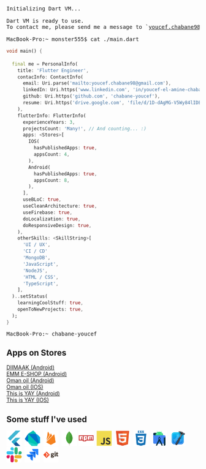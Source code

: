 <pre>
Initializing Dart VM...

Dart VM is ready to use.
To contact me, please send me a message to `<a href="mailto:youcef.chabane98@gmail.com">youcef.chabane98@gmail.com</a>`.
<!-- For more details, please visit <a href="https://portfolio.dctech.dev">https://portfolio.dctech.dev</a> or <a href="https://facefolio.dctech.dev">https://facefolio.dctech.dev</a>. -->
MacBook-Pro:~ monster555$ cat ./main.dart
</pre>


```dart
void main() {
  
  final me = PersonalInfo(
    title: 'Flutter Engineer',
    contacInfo: ContactInfo(
      email: Uri.parse('mailto:youcef.chabane98@gmail.com'),
      linkedIn: Uri.https('www.linkedin.com', 'in/youcef-el-amine-chabane/'),
      github: Uri.https('github.com', 'chabane-youcef'),
      resume: Uri.https('drive.google.com', 'file/d/1D-dAgMG-V5Wy84lIDEu6QFyffpCRaG0V/view?usp=drive_link'),
    ),
    flutterInfo: FlutterInfo(
      experienceYears: 3,
      projectsCount: 'Many!', // And counting... :)
      apps: <Stores>[
        IOS(
          hasPublishedApps: true,
          appsCount: 4,
        ),
        Android(
          hasPublishedApps: true,
          appsCount: 8,
        ),
      ],
      useBLoC: true,
      useCleanArchitecture: true,
      useFirebase: true,
      doLocalization: true,
      doResponsiveDesign: true,
    ),
    otherSkills: <SkillString>[
      'UI / UX',
      'CI / CD'
      'MongoDB',
      'JavaScript',
      'NodeJS',
      'HTML / CSS',
      'TypeScript',
    ],
  )..setStatus(
    learningCoolStuff: true,
    openToNewProjects: true,
  );
}
```
<pre>
MacBook-Pro:~ chabane-youcef
</pre>
  
## Apps on Stores

<a href="https://play.google.com/store/apps/details?id=weone.diimaak.app">DIIMAAK (Android)</a><br>
<a href="https://play.google.com/store/apps/details?id=weone.emm.app" target="_blank">EMM E-SHOP (Android)</a><br>
<a href="https://play.google.com/store/apps/details?id=com.oomcoapp&hl=en_AU" target="_blank">Oman oil (Android)</a><br>
<a href="https://apps.apple.com/us/app/oomco-world/id1473560939" target="_blank">Oman oil (IOS)</a><br>
<a href="https://play.google.com/store/apps/details?id=com.thisisyay.app" target="_blank">This is YAY (Android)</a><br>
<a href="https://apps.apple.com/dz/app/this-is-yay/id1670842306" target="_blank">This is YAY (IOS)</a><br>

## Some stuff I've used

<div>
  <img src="https://github.com/devicons/devicon/blob/master/icons/flutter/flutter-original.svg" title="Flutter" alt="Flutter" width="40" height="40"/>&nbsp;
  <img src="https://github.com/devicons/devicon/blob/master/icons/dart/dart-original.svg" title="Dart" alt="Dart" width="40" height="40"/>&nbsp;
  <img src="https://github.com/devicons/devicon/blob/master/icons/firebase/firebase-plain.svg" title="Firebase" alt="Firebase" width="40" height="40"/>&nbsp;
  <img src="https://github.com/devicons/devicon/blob/master/icons/mongodb/mongodb-original.svg" title="MongoDB" **alt="MongoDB" width="40" height="40"/>
  <img src="https://github.com/devicons/devicon/blob/master/icons/npm/npm-original-wordmark.svg" title="NPM" alt="NPM" width="40" height="40"/>&nbsp;
  <img src="https://github.com/devicons/devicon/blob/master/icons/javascript/javascript-original.svg" title="JavaScript" alt="JavaScript" width="40" height="40"/>&nbsp;
  <img src="https://github.com/devicons/devicon/blob/master/icons/html5/html5-original.svg" title="HTML5" alt="HTML" width="40" height="40"/>&nbsp;
  <img src="https://github.com/devicons/devicon/blob/master/icons/css3/css3-plain-wordmark.svg"  title="CSS3" alt="CSS" width="40" height="40"/>&nbsp;
  <img src="https://github.com/devicons/devicon/blob/master/icons/androidstudio/androidstudio-original.svg" title="Android Studio" alt="Android Studio" width="40" height="40"/>&nbsp;
  <img src="https://github.com/devicons/devicon/blob/master/icons/xcode/xcode-original.svg" title="Xcode" alt="Xcode" width="40" height="40"/>&nbsp;
  <img src="https://github.com/devicons/devicon/blob/master/icons/slack/slack-original.svg" title="Slack" alt="Slack" width="40" height="40"/>&nbsp;
  <img src="https://github.com/devicons/devicon/blob/master/icons/jira/jira-original.svg" title="Jira" alt="Jira" width="40" height="40"/>&nbsp;
  <img src="https://github.com/devicons/devicon/blob/master/icons/git/git-original-wordmark.svg" title="Git" **alt="Git" width="40" height="40"/>
</div>
